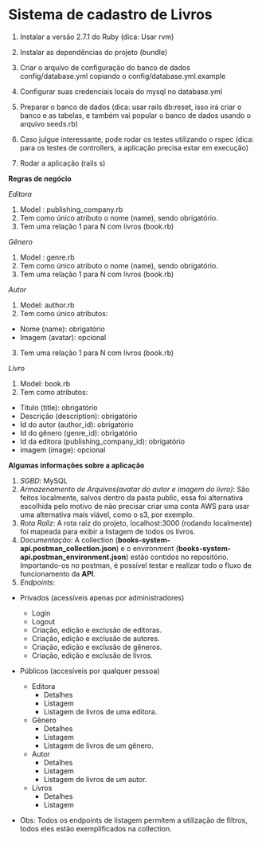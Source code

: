 # **Sistema de cadastro de Livros**

1. Instalar a versão 2.7.1 do Ruby (dica: Usar rvm)

2. Instalar as dependências do projeto (bundle)

3. Criar o arquivo de configuração do banco de dados config/database.yml copiando o config/database.yml.example

4. Configurar suas credenciais locais do mysql no database.yml

5. Preparar o banco de dados (dica: usar rails db:reset, isso irá criar o banco e as tabelas, e também vai popular o banco de dados usando o arquivo seeds.rb)

6. Caso julgue interessante, pode rodar os testes utilizando o rspec (dica: para os testes de controllers, a aplicação precisa estar em execução)

7. Rodar a aplicação (rails s)

**Regras de negócio**

_Editora_
1. Model : publishing_company.rb 
2. Tem como único atributo o nome (name), sendo obrigatório.
3. Tem uma relação 1 para N com livros (book.rb)

_Gênero_
1. Model : genre.rb
2. Tem como único atributo o nome (name), sendo obrigatório.
3. Tem uma relação 1 para N com livros (book.rb)

_Autor_
1. Model: author.rb
2. Tem como único atributos:
  * Nome (name): obrigatório
  * Imagem (avatar): opcional
3. Tem uma relação 1 para N com livros (book.rb)

_Livro_
1. Model: book.rb
2. Tem como atributos:
  * Título (title): obrigatório
  * Descrição (description): obrigatório
  * Id do autor (author_id): obrigatório
  * Id do gênero (genre_id): obrigatório
  * Id da editora (publishing_company_id): obrigatório
  * imagem (image): opcional

**Algumas informações sobre a aplicação**

1. _SGBD_: MySQL
2. _Armazenamento de Arquivos(avatar do autor e imagem do livro)_: São feitos localmente, salvos dentro da pasta public, essa foi alternativa escolhida pelo motivo de não precisar criar uma conta AWS para usar uma alternativa mais viável, como o s3, por exemplo.
3. _Rota Railz_: A rota raiz do projeto, localhost:3000 (rodando localmente) foi mapeada para exibir a listagem de todos os livros.
4. _Documentação_: A collection (**books-system-api.postman_collection.json**) e o environment (**books-system-api.postman_environment.json**) estão contidos no repositório. Importando-os no postman, é possível testar e realizar todo o fluxo de funcionamento da **API**.
5. _Endpoints_:
  * Privados (acessíveis apenas por administradores)
    * Login
    * Logout
    * Criação, edição e exclusão de editoras.
    * Criação, edição e exclusão de autores.
    * Criação, edição e exclusão de gêneros.
    * Criação, edição e exclusão de livros.

  * Públicos (accesíveis por qualquer pessoa)
    * Editora
      * Detalhes
      * Listagem
      * Listagem de livros de uma editora.
    * Gênero
      * Detalhes
      * Listagem
      * Listagem de livros de um gênero.
    * Autor
      * Detalhes
      * Listagem
      * Listagem de livros de um autor.
    * Livros
      * Detalhes
      * Listagem
    
  * Obs: Todos os endpoints de listagem permitem a utilização de filtros, todos eles estão exemplificados na collection.